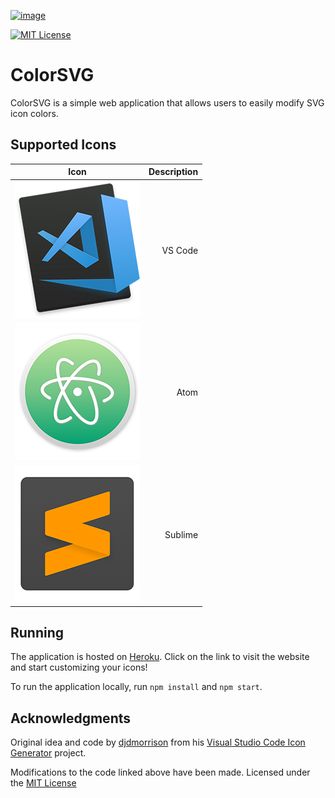 [![image](https://github.com/maticbasle/ColorSVG/blob/master/show.png)](https://colorsvg.herokuapp.com/)

[![MIT License](https://img.shields.io/badge/license-MIT-green.svg)](https://github.com/maticbasle/ColorSVG/blob/master/LICENSE)

# ColorSVG

ColorSVG is a simple web application that allows users to easily modify SVG icon colors.

## Supported Icons

| Icon        | Description  |
| ------------- | -----:|
| [![image](/public/assets/images/vscode.png)](https://code.visualstudio.com/)      | VS Code |
| [![image](/public/assets/images/atom.png)](https://atom.io/)      | Atom |
| [![image](/public/assets/images/sublime.png)](https://www.sublimetext.com/)      | Sublime |

## Running

The application is hosted on [Heroku](https://colorsvg.herokuapp.com/). Click on the link to visit the website and start customizing your icons!

To run the application locally, run `npm install` and `npm start`.

## Acknowledgments

Original idea and code by [djdmorrison](https://github.com/djdmorrison) from his [Visual Studio Code Icon Generator](https://github.com/djdmorrison/vs-code-icon) project.

Modifications to the code linked above have been made. Licensed under the [MIT License](https://github.com/maticbasle/ColorSVG/blob/master/LICENSE)
